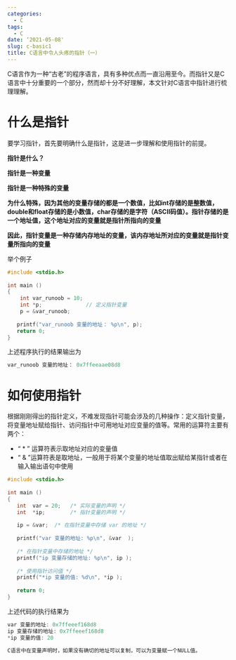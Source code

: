 ```yaml
---
categories:
  - C
tags:
  - C
date: ‘2021-05-08'
slug: c-basic1
title: C语言中令人头疼的指针（一）
---
```


C语言作为一种“古老”的程序语言，具有多种优点而一直沿用至今。而指针又是C语言中十分重要的一个部分，然而却十分不好理解，本文针对C语言中指针进行梳理理解。

<!-- more -->

# 什么是指针

要学习指针，首先要明确什么是指针，这是进一步理解和使用指针的前提。

**指针是什么？**

**指针是一种变量**

**指针是一种特殊的变量**

**为什么特殊，因为其他的变量存储的都是一个数值，比如int存储的是整数值，double和float存储的是小数值，char存储的是字符（ASCII码值）。指针存储的是一个地址值，这个地址对应的变量就是指针所指向的变量**

**因此，指针变量是一种存储内存地址的变量，该内存地址所对应的变量就是指针变量所指向的变量**

举个例子

```c
#include <stdio.h>
 
int main ()
{
    int var_runoob = 10;
    int *p;              // 定义指针变量
    p = &var_runoob;
 
   printf("var_runoob 变量的地址： %p\n", p);
   return 0;
}
```

上述程序执行的结果输出为

```c
var_runoob 变量的地址： 0x7ffeeaae08d8
```

# 如何使用指针

根据刚刚得出的指针定义，不难发现指针可能会涉及的几种操作：定义指针变量，将变量地址赋给指针、访问指针中可用地址对应变量的值等。常用的运算符主要有两个：

* “ \* ” 运算符表示取地址对应的变量值
* “ & ”运算符表是取地址，一般用于将某个变量的地址值取出赋给某指针或者在输入输出语句中使用

```c
#include <stdio.h>
 
int main ()
{
   int  var = 20;   /* 实际变量的声明 */
   int  *ip;        /* 指针变量的声明 */
 
   ip = &var;  /* 在指针变量中存储 var 的地址 */
 
   printf("var 变量的地址: %p\n", &var  );
 
   /* 在指针变量中存储的地址 */
   printf("ip 变量存储的地址: %p\n", ip );
 
   /* 使用指针访问值 */
   printf("*ip 变量的值: %d\n", *ip );
 
   return 0;
}
```

上述代码的执行结果为

```c
var 变量的地址: 0x7ffeeef168d8
ip 变量存储的地址: 0x7ffeeef168d8
*ip 变量的值: 20
```

```markdown
C语言中在变量声明时，如果没有确切的地址可以复制，可以为变量赋一个NULL值。
```

